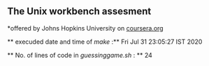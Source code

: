 ## The Unix workbench   assesment

*offered  by Johns Hopkins University on  [coursera.org](https://www.coursera.org/programs/capgemini-learning-program-71mtd?authProvider=capgemini&collectionId=&productId=d7GXFfqfEeadFw6-eqmrIg&productType=course&showMiniModal=true)

** execuded date and time of  *make* :** Fri Jul 31 23:05:27  IST 2020

** No. of lines of code  in *guessinggame.sh* : **  24 

